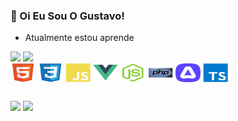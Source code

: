 ### 👋 Oi Eu Sou O Gustavo!
- Atualmente estou aprende
<div>
 <img height="180em" src="https://github-readme-stats.vercel.app/api?username=gustavosantos13&show_icons=true&theme=dark&include_all_commits=true&count_private=true"/>
 <img height="180em" src="https://github-readme-stats.vercel.app/api/top-langs/?username=gustavosantos13&layout=compact&langs_count=5&theme=dark"/>
</div>

<div>
  <img align="center" alt="Logo HTML" height="30" width="40" src="https://raw.githubusercontent.com/devicons/devicon/master/icons/html5/html5-original.svg">
  <img align="center" alt="Logo CSS" height="30" width="40" src="https://raw.githubusercontent.com/devicons/devicon/master/icons/css3/css3-original.svg">
  <img align="center" alt="Logo JavaScript" height="30" width="40" src="https://raw.githubusercontent.com/devicons/devicon/master/icons/javascript/javascript-plain.svg">
  <img align="center" alt="Logo VueJS" height="30" width="40" src="https://raw.githubusercontent.com/devicons/devicon/master/icons/vuejs/vuejs-original.svg">
  <img align="center" alt="Logo NodeJS" height="30" width="40" src="https://raw.githubusercontent.com/devicons/devicon/master/icons/nodejs/nodejs-original.svg">
  <img align="center" alt="Logo PHP" height="30" width="40" src="https://raw.githubusercontent.com/devicons/devicon/master/icons/php/php-original.svg">
  <img align="center" alt="Logo Adonis" height="30" width="40" src="https://raw.githubusercontent.com/devicons/devicon/master/icons/adonisjs/adonisjs-original.svg">
  <img align="center" alt="Logo TypeScript" height="30" width="40" src="https://raw.githubusercontent.com/devicons/devicon/master/icons/typescript/typescript-plain.svg">
  
</div>


  ##
 
<div> 
  <a href="https://t.me/GustaOfficial" target="_blank"><img src="https://img.shields.io/badge/Telegram-0088CC?style=for-the-badge&logo=telegram&logoColor=white" target="_blank"></a>
  <a href = "mailto:gustavo.sotero13@gmail.com"><img src="https://img.shields.io/badge/Gmail-BB001B?style=for-the-badge&logo=gmail&logoColor=white" target="_blank"></a>
</div>
